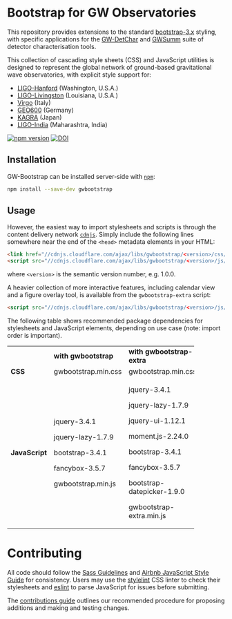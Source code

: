 # Bootstrap for GW Observatories

This repository provides extensions to the standard
[bootstrap-3.x](//github.com/gwdetchar/bootstrap/) styling, with specific
applications for the [GW-DetChar](//github.com/gwdetchar/gwdetchar/) and
[GWSumm](//github.com/gwpy/gwsumm) suite of detector characterisation tools.

This collection of cascading style sheets (CSS) and JavaScript utilities
is designed to represent the global network of ground-based
gravitational wave observatories, with explicit style support for:

  - [LIGO-Hanford](https://www.ligo.caltech.edu/WA) (Washington, U.S.A.)
  - [LIGO-Livingston](https://www.ligo.caltech.edu/LA) (Louisiana, U.S.A.)
  - [Virgo](http://www.virgo-gw.eu) (Italy)
  - [GEO600](https://www.geo600.org) (Germany)
  - [KAGRA](https://gwcenter.icrr.u-tokyo.ac.jp/en/) (Japan)
  - [LIGO-India](https://www.ligo-india.in) (Maharashtra, India)

[![npm version](https://badge.fury.io/js/gwbootstrap.svg)](https://badge.fury.io/js/gwbootstrap)
[![DOI](https://zenodo.org/badge/DOI/10.5281/zenodo.3483879.svg)](https://doi.org/10.5281/zenodo.3483879)

## Installation

GW-Bootstrap can be installed server-side with
[`npm`](https://www.npmjs.com/get-npm):

```bash
npm install --save-dev gwbootstrap
```

## Usage

However, the easiest way to import stylesheets and scripts is through the
content delivery network [`cdnjs`](https://cdnjs.com). Simply include the
following lines somewhere near the end of the `<head>` metadata elements
in your HTML:

```html
<link href="//cdnjs.cloudflare.com/ajax/libs/gwbootstrap/<version>/css/gwbootstrap.min.css" rel="stylesheet" media="all">
<script src="//cdnjs.cloudflare.com/ajax/libs/gwbootstrap/<version>/js/gwbootstrap.min.css" type="text/javascript"></script>
```

where `<version>` is the semantic version number, e.g. 1.0.0.

A heavier collection of more interactive features, including calendar
view and a figure overlay tool, is available from the
`gwbootstrap-extra` script:

```html
<script src="//cdnjs.cloudflare.com/ajax/libs/gwbootstrap/<version>/js/gwbootstrap-extra.min.css" type="text/javascript"></script>
```

The following table shows recommended package dependencies for
stylesheets and JavaScript elements, depending on use case (note: import
order is important).

<table style="width:86%;">
<colgroup>
<col style="width: 21%" />
<col style="width: 28%" />
<col style="width: 36%" />
</colgroup>
<tbody>
<tr class="odd">
<td></td>
<td><strong>with gwbootstrap</strong></td>
<td><strong>with gwbootstrap-extra</strong></td>
</tr>
<tr class="even">
<td><strong>CSS</strong></td>
<td>gwbootstrap.min.css</td>
<td>gwbootstrap.min.css</td>
</tr>
<tr class="odd">
<td><strong>JavaScript</strong></td>
<td><p>jquery-3.4.1</p>
<p>jquery-lazy-1.7.9</p>
<p>bootstrap-3.4.1</p>
<p>fancybox-3.5.7</p>
<p>gwbootstrap.min.js</p></td>
<td><p>jquery-3.4.1</p>
<p>jquery-lazy-1.7.9</p>
<p>jquery-ui-1.12.1</p>
<p>moment.js-2.24.0</p>
<p>bootstrap-3.4.1</p>
<p>fancybox-3.5.7</p>
<p>bootstrap-datepicker-1.9.0</p>
<p>gwbootstrap-extra.min.js</p></td>
</tr>
</tbody>
</table>

# Contributing

All code should follow the [Sass Guidelines](https://sass-guidelin.es) and
[Airbnb JavaScript Style Guide](//github.com/airbnb/javascript) for
consistency. Users may use the [stylelint](https://stylelint.io) CSS linter
to check their stylesheets and [eslint](https://eslint.org) to parse
JavaScript for issues before submitting.

The
[contributions guide](//github.com/gwdetchar/gwbootstrap/blob/master/CONTRIBUTING.md)
outlines our recommended procedure for proposing additions and making and
testing changes.
